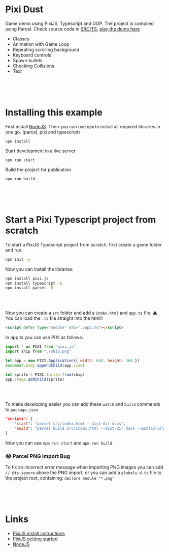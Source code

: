 # Pixi Dust

Game demo using PixiJS, Typescript and OOP. The project is compiled using Parcel. Check source code in [SRC/TS](https://github.com/KokoDoko/pixidust/tree/main/src/ts), [play the demo here](https://kokodoko.github.io/pixidust/)

- Classes
- Animation with Game Loop
- Repeating scrolling background 
- Keyboard controls
- Spawn bullets
- Checking Collisions
- Text

<br>
<br>
<br>

# Installing this example

First install [NodeJS](https://nodejs.org/en/). Then you can use `npm` to install all required libraries in one go. (parcel, pixi and typescript)

```
npm install
```

Start development in a live server
```
npm run start
```
Build the project for publication
```
npm run build
```


<br>
<br>
<br>

# Start a Pixi Typescript project from scratch

To start a PixiJS Typescript project from scratch, first create a game folder and run:

```bash
npm init -y
```

Now you can install the libraries:

```bash
npm install pixi.js
npm install typescript -D
npm install parcel -D
```
<br>
<Br>

Now you can create a `src` folder and add a `index.html` and `app.ts` file. ⚠️ You can load the `.ts` file straight into the html!:
```html
<script defer type="module" src="./app.ts"></script>
```


In app.ts you can use PIXI as follows:

```javascript
import * as PIXI from 'pixi.js'
import ship from "./ship.png"

let app = new PIXI.Application({ width: 640, height: 360 })
document.body.appendChild(app.view)

let sprite = PIXI.Sprite.from(ship)
app.stage.addChild(sprite)
```
<br>
<Br>

To make developing easier you can add these `watch` and `build` commands to `package.json`

```json
"scripts": {
    "start": "parcel src/index.html --dist-dir docs",
    "build": "parcel build src/index.html --dist-dir docs --public-url ./"
}
```
Now you can use `npm run start` and `npm run build`.

### 😭 Parcel PNG import Bug

To fix an incorrect error message when importing PNG images you can add `// @ts-ignore` above the PNG import, or you can add a `globals.d.ts` file to the project root, containing: `declare module "*.png"`



<br>
<br>
<br>

# Links

- [PixiJS install instructions](https://github.com/pixijs/pixijs)
- [PixiJS getting started](https://pixijs.io/guides/basics/getting-started.html)
- [NodeJS](https://nodejs.org/en/)
